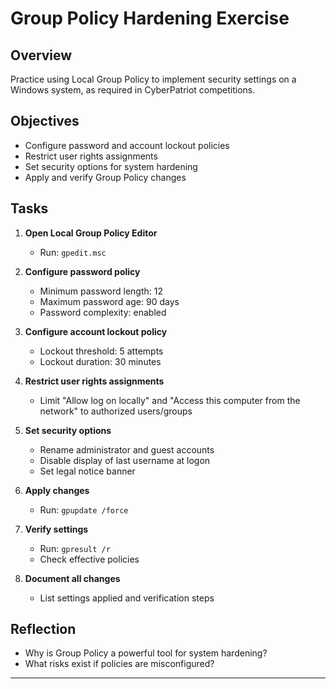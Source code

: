 # Group Policy Hardening Exercise

## Overview

Practice using Local Group Policy to implement security settings on a Windows system, as required in CyberPatriot competitions.

## Objectives

- Configure password and account lockout policies
- Restrict user rights assignments
- Set security options for system hardening
- Apply and verify Group Policy changes

## Tasks

1. **Open Local Group Policy Editor**
   - Run: `gpedit.msc`

2. **Configure password policy**
   - Minimum password length: 12
   - Maximum password age: 90 days
   - Password complexity: enabled

3. **Configure account lockout policy**
   - Lockout threshold: 5 attempts
   - Lockout duration: 30 minutes

4. **Restrict user rights assignments**
   - Limit "Allow log on locally" and "Access this computer from the network" to authorized users/groups

5. **Set security options**
   - Rename administrator and guest accounts
   - Disable display of last username at logon
   - Set legal notice banner

6. **Apply changes**
   - Run: `gpupdate /force`

7. **Verify settings**
   - Run: `gpresult /r`
   - Check effective policies

8. **Document all changes**
   - List settings applied and verification steps

## Reflection

- Why is Group Policy a powerful tool for system hardening?
- What risks exist if policies are misconfigured?

---

